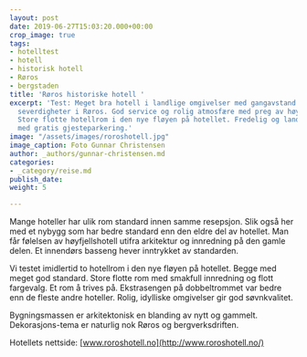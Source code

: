 ```yaml
---
layout: post
date: 2019-06-27T15:03:20.000+00:00
crop_image: true
tags:
- hotelltest
- hotell
- historisk hotell
- Røros
- bergstaden
title: 'Røros historiske hotell '
excerpt: 'Test: Meget bra hotell i landlige omgivelser med gangavstand til sentrale
  severdigheter i Røros. God service og rolig atmosfære med preg av høyfjellshotell.
  Store flotte hotellrom i den nye fløyen på hotellet. Fredelig og landlig beliggenhet
  med gratis gjesteparkering.'
image: "/assets/images/roroshotell.jpg"
image_caption: Foto Gunnar Christensen
author: _authors/gunnar-christensen.md
categories:
- _category/reise.md
publish_date: 
weight: 5

---
```

Mange hoteller har ulik rom standard innen samme resepsjon. Slik også her med et nybygg som har bedre standard enn den eldre del av hotellet. Man får følelsen av høyfjellshotell utifra arkitektur og innredning på den gamle delen. Et innendørs basseng hever inntrykket av standarden.

Vi testet imidlertid to hotellrom i den nye fløyen på hotellet. Begge med meget god standard. Store flotte rom med smakfull innredning og flott fargevalg. Et rom å trives på. Ekstrasengen på dobbeltrommet var bedre enn de fleste andre hoteller. Rolig, idylliske omgivelser gir god søvnkvalitet.

Bygningsmassen er arkitektonisk en blanding av nytt og gammelt. Dekorasjons-tema er naturlig nok Røros og bergverksdriften.

Hotellets nettside: [www.roroshotell.no](http://www.roroshotell.no/)